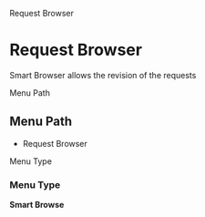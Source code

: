
Request Browser
# Request Browser


Smart Browser allows the revision of the requests

Menu Path
## Menu Path



- Request Browser

Menu Type
### Menu Type

**Smart Browse**

